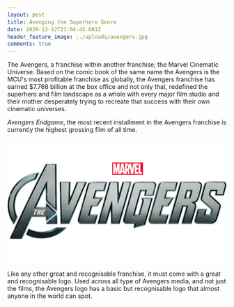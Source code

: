 ```yaml
---
layout: post
title: Avenging the Superhero Genre
date: 2020-12-12T21:04:42.681Z
header_feature_image: ../uploads/avengers.jpg
comments: true
---
```

The Avengers, a franchise within another franchise; the Marvel Cinematic Universe. Based on the comic book of the same name the Avengers is the MCU's most profitable franchise as globally, the Avengers franchise has earned $7.768 billion at the box office and not only that, redefined the superhero and film landscape as a whole with every major film studio and their mother desperately trying to recreate that success with their own cinematic universes.

*Avengers Endgame*, the most recent installment in the Avengers franchise is currently the highest grossing film of all time.

![](../uploads/aven.jpg)

Like any other great and recognisable franchise, it must come with a great and recognisable logo. Used across all type of Avengers media, and not just the films, the Avengers logo has a basic but recognisable logo that almost anyone in the world can spot.